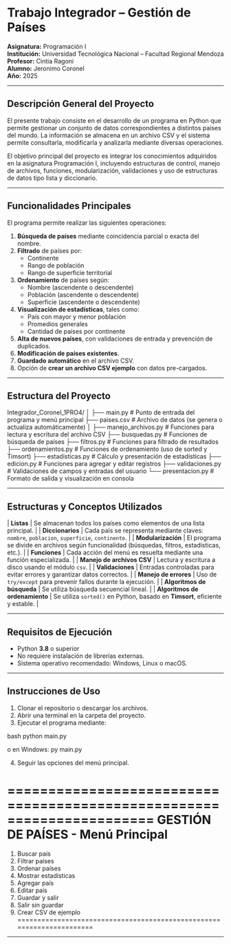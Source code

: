 # Trabajo Integrador – Gestión de Países  
**Asignatura:** Programación I  
**Institución:** Universidad Tecnológica Nacional – Facultad Regional Mendoza  
**Profesor:** Cintia Ragoni  
**Alumno:** Jeronimo Coronel  
**Año:** 2025

---

## Descripción General del Proyecto

El presente trabajo consiste en el desarrollo de un programa en Python que permite gestionar un conjunto de datos correspondientes a distintos países del mundo. La información se almacena en un archivo CSV y el sistema permite consultarla, modificarla y analizarla mediante diversas operaciones.

El objetivo principal del proyecto es integrar los conocimientos adquiridos en la asignatura Programación I, incluyendo estructuras de control, manejo de archivos, funciones, modularización, validaciones y uso de estructuras de datos tipo lista y diccionario.

---

## Funcionalidades Principales

El programa permite realizar las siguientes operaciones:

1. **Búsqueda de países** mediante coincidencia parcial o exacta del nombre.
2. **Filtrado** de países por:
   - Continente
   - Rango de población
   - Rango de superficie territorial
3. **Ordenamiento** de países según:
   - Nombre (ascendente o descendente)
   - Población (ascendente o descendente)
   - Superficie (ascendente o descendente)
4. **Visualización de estadísticas**, tales como:
   - País con mayor y menor población
   - Promedios generales
   - Cantidad de países por continente
5. **Alta de nuevos países**, con validaciones de entrada y prevención de duplicados.
6. **Modificación de países existentes**.
7. **Guardado automático** en el archivo CSV.
8. Opción de **crear un archivo CSV ejemplo** con datos pre-cargados.

---

## Estructura del Proyecto

Integrador_Coronel_1PRO4/
│
├── main.py # Punto de entrada del programa y menú principal
├── paises.csv # Archivo de datos (se genera o actualiza automáticamente)
│
├── manejo_archivos.py # Funciones para lectura y escritura del archivo CSV
├── busquedas.py # Funciones de búsqueda de países
├── filtros.py # Funciones para filtrado de resultados
├── ordenamientos.py # Funciones de ordenamiento (uso de sorted y Timsort)
├── estadisticas.py # Cálculo y presentación de estadísticas
├── edicion.py # Funciones para agregar y editar registros
├── validaciones.py # Validaciones de campos y entradas del usuario
└── presentacion.py # Formato de salida y visualización en consola

---
## Estructuras y Conceptos Utilizados

| **Listas** | Se almacenan todos los países como elementos de una lista principal. |
| **Diccionarios** | Cada país se representa mediante claves: `nombre`, `poblacion`, `superficie`, `continente`. |
| **Modularización** | El programa se divide en archivos según funcionalidad (búsquedas, filtros, estadísticas, etc.). |
| **Funciones** | Cada acción del menú es resuelta mediante una función especializada. |
| **Manejo de archivos CSV** | Lectura y escritura a disco usando el módulo `csv`. |
| **Validaciones** | Entradas controladas para evitar errores y garantizar datos correctos. |
| **Manejo de errores** | Uso de `try/except` para prevenir fallos durante la ejecución. |
| **Algoritmos de búsqueda** | Se utiliza búsqueda secuencial lineal. |
| **Algoritmos de ordenamiento** | Se utiliza `sorted()` en Python, basado en **Timsort**, eficiente y estable. |

---
## Requisitos de Ejecución

- Python **3.8** o superior
- No requiere instalación de librerías externas.
- Sistema operativo recomendado: Windows, Linux o macOS.

---

## Instrucciones de Uso

1. Clonar el repositorio o descargar los archivos.
2. Abrir una terminal en la carpeta del proyecto.
3. Ejecutar el programa mediante:

bash
python main.py

o en Windows:
py main.py

4. Seguir las opciones del menú principal.

======================================================================
                   GESTIÓN DE PAÍSES - Menú Principal
======================================================================
1) Buscar país
2) Filtrar países
3) Ordenar países
4) Mostrar estadísticas
5) Agregar país
6) Editar país
7) Guardar y salir
8) Salir sin guardar
9) Crear CSV de ejemplo
======================================================================

---
